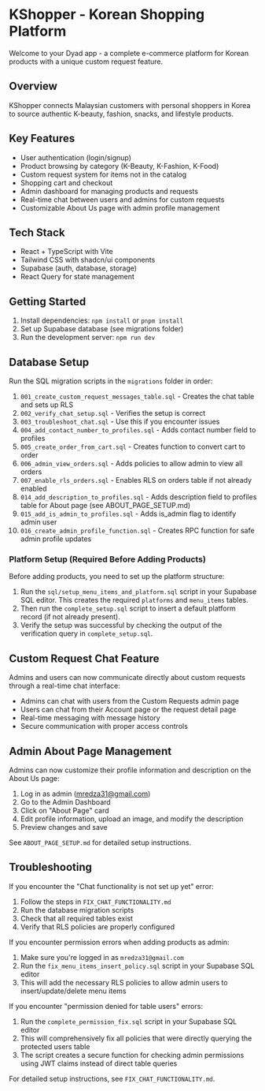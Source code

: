# KShopper - Korean Shopping Platform

Welcome to your Dyad app - a complete e-commerce platform for Korean products with a unique custom request feature.

## Overview
KShopper connects Malaysian customers with personal shoppers in Korea to source authentic K-beauty, fashion, snacks, and lifestyle products.

## Key Features
- User authentication (login/signup)
- Product browsing by category (K-Beauty, K-Fashion, K-Food)
- Custom request system for items not in the catalog
- Shopping cart and checkout
- Admin dashboard for managing products and requests
- Real-time chat between users and admins for custom requests
- Customizable About Us page with admin profile management

## Tech Stack
- React + TypeScript with Vite
- Tailwind CSS with shadcn/ui components
- Supabase (auth, database, storage)
- React Query for state management

## Getting Started
1. Install dependencies: `npm install` or `pnpm install`
2. Set up Supabase database (see migrations folder)
3. Run the development server: `npm run dev`

## Database Setup
Run the SQL migration scripts in the `migrations` folder in order:
1. `001_create_custom_request_messages_table.sql` - Creates the chat table and sets up RLS
2. `002_verify_chat_setup.sql` - Verifies the setup is correct
3. `003_troubleshoot_chat.sql` - Use this if you encounter issues
4. `004_add_contact_number_to_profiles.sql` - Adds contact number field to profiles
5. `005_create_order_from_cart.sql` - Creates function to convert cart to order
6. `006_admin_view_orders.sql` - Adds policies to allow admin to view all orders
7. `007_enable_rls_orders.sql` - Enables RLS on orders table if not already enabled
8. `014_add_description_to_profiles.sql` - Adds description field to profiles table for About page (see ABOUT_PAGE_SETUP.md)
9. `015_add_is_admin_to_profiles.sql` - Adds is_admin flag to identify admin user
10. `016_create_admin_profile_function.sql` - Creates RPC function for safe admin profile updates

### Platform Setup (Required Before Adding Products)
Before adding products, you need to set up the platform structure:
1. Run the `sql/setup_menu_items_and_platform.sql` script in your Supabase SQL editor. This creates the required `platforms` and `menu_items` tables.
2. Then run the `complete_setup.sql` script to insert a default platform record (if not already present).
3. Verify the setup was successful by checking the output of the verification query in `complete_setup.sql`.

## Custom Request Chat Feature
Admins and users can now communicate directly about custom requests through a real-time chat interface:
- Admins can chat with users from the Custom Requests admin page
- Users can chat from their Account page or the request detail page
- Real-time messaging with message history
- Secure communication with proper access controls

## Admin About Page Management
Admins can now customize their profile information and description on the About Us page:
1. Log in as admin (mredza31@gmail.com)
2. Go to the Admin Dashboard
3. Click on "About Page" card
4. Edit profile information, upload an image, and modify the description
5. Preview changes and save

See `ABOUT_PAGE_SETUP.md` for detailed setup instructions.

## Troubleshooting
If you encounter the "Chat functionality is not set up yet" error:
1. Follow the steps in `FIX_CHAT_FUNCTIONALITY.md`
2. Run the database migration scripts
3. Check that all required tables exist
4. Verify that RLS policies are properly configured

If you encounter permission errors when adding products as admin:
1. Make sure you're logged in as `mredza31@gmail.com`
2. Run the `fix_menu_items_insert_policy.sql` script in your Supabase SQL editor
3. This will add the necessary RLS policies to allow admin users to insert/update/delete menu items

If you encounter "permission denied for table users" errors:
1. Run the `complete_permission_fix.sql` script in your Supabase SQL editor
2. This will comprehensively fix all policies that were directly querying the protected users table
3. The script creates a secure function for checking admin permissions using JWT claims instead of direct table queries

For detailed setup instructions, see `FIX_CHAT_FUNCTIONALITY.md`.
